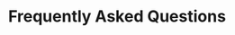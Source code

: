 ---
title: Frequently Asked Questions
layout: faq
hero_image: '/media/banners/doodles/fellows.png'
breadcrumbs:
  - name: Graduate Student Fellowships
    link: /funding/grad-fellowships/
faq:
  "Eligibility FAQ":
  - q: "Can I apply more than once?"
    a: |
      Yes. We especially encourage students to reapply if your project will benefit from the program at a different stage in your research. However, students may only receive the fellowship once during their time at NYU.
  - q: "Can the funding support summer writing?"
    a: |
      Projects that involve digital humanities components (computational analysis and data visualization, web development, digital exhibitions, mobile apps, etc.) will be favored over critical studies projects whose outputs align with more conventional outputs.
  - q: "What kinds of fellowship projects get selected?"
    a: |
      You can browse [past projects](/funding/grad-fellowships/#past-fellows) to see the range. Ideally the application will demonstrate the academic merit of the project, its contribution to the applicant’s course of study, and its feasibility in the timeline proposed. We especially welcome projects that give voice or expression to underrepresented communities; that engage with the urban fabric of the cities in which NYU has campuses; and that contribute to the emerging subfield of Global Digital Humanities.
  "Applications FAQ":
  - q: "Who reviews the applications?"
    a: |
      Submissions are judged by a committee of affiliated digital humanities faculty from across schools and departments at NYU.
  - q: "Can you clarify the format of the letter of acknowledgment from the advisor in the application?"
    a: |
      We do not need a letter of recommendation, only a brief letter confirming that your department knows about your digital humanities efforts. While we are prepared to support the selected fellows in Digital Humanities methods, we want to be sure that applicants have departmental/disciplinary support for their projects. A letter acknowledging that your department knows about your project gives us a sense of who is supporting this sort of work (even if they don't practice digital methods) and a way to reach them.
  - q: "Q: Can I see a sample call for applications?"
    a: |
      Sure! We have a past call available [here](../sample-call).
  "Expectations FAQ":
  - q: "What is the timeline for the program?"
    a: |
      Applications generally open in December and close in early March. The faculty review panel then evaluates applications, and decisions are typically announced by mid-April.
      Summer sessions for selected fellows begin early June and run weekly until the beginning of August.
      Fellows then present their work at the Digital Humanities Showcase in October.
  - q: "What are the project presentations?"
    a: |
      In October, Fellows present their summer work at the NYU Digital Humanities Showcase.
        - Presentations will be brief, approximately 3 minutes
        - Presenters share website and social media information for those who wish to follow up
        - Presenters individually operate their slides through screen sharing
      The DH Seed Grant presentations take place during the first half hour and the graduate presentations take place in the second half hour of the Showcase.
  - q: "Do you need to make a website?"
    a: |
      Your end goal need not be a completed website. If building a website is integral to your project, then it’s important to factor in the time it will take to choose a platform and/or design a site. We do not expect every applicant to have web development experience, but we anticipate that most projects will have an online presence.
  - q: "Who will build your website?"
    a: |
      In most cases, we expect that building the web identity of your project is part of the project and that fellows will build their own websites. If you hope to involve a developer collaborator, we like to know how you plan to involve them in your process.
---